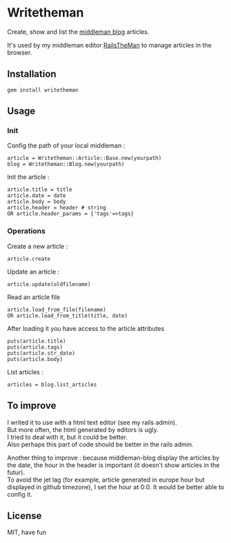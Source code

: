 # Writetheman

Create, show and list the <a href='http://middlemanapp.com/basics/blogging/'>middleman blog</a> articles.

It's used by my middleman editor <a href='https://github.com/davidtysman/railstheman'>RailsTheMan</a> to manage articles in the browser.

## Installation

    gem install writetheman

## Usage

### Init

Config the path of your local middleman :

	article = Writetheman::Article::Base.new(yourpath)
	blog = Writetheman::Blog.new(yourpath)

Init the article :

    article.title = title
    article.date = date
    article.body = body
    article.header = header # string
    OR article.header_params = {'tags'=>tags}

### Operations

Create a new article :

	article.create

Update an article :

    article.update(oldfilename)

Read an article file

	article.load_from_file(filename)
	OR article.load_from_title(title, date)

After loading it you have access to the article attributes

    puts(article.title)
    puts(article.tags)
    puts(article.str_date)
    puts(article.body)

List articles :

	articles = blog.list_articles


## To improve

I writed it to use with a html text editor (see my rails admin).  
But more often, the html generated by editors is ugly.  
I tried to deal with it, but it could be better.  
Also perhaps this part of code should be better in the rails admin.  

Another thing to improve : because middleman-blog display the articles by the date, the hour in the header is important (it doesn't show articles in the futur).  
To avoid the jet lag (for example, article generated in europe hour but displayed in github timezone), I set the hour at 0:0. It would be better able to config it.


## License

MIT, have fun